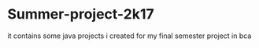 # Summer-project-2k17
it contains some java projects i created for my final semester project in bca

